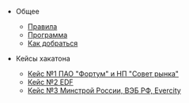 - Общее

  - [Правила](rules.md)
  - [Программа](program.md)
  - [Как добраться](way.md)

- Кейсы хакатона

  - [Кейс №1 ПАО "Фортум" и НП "Совет рынка"](case1.md)
  - [Кейс №2 EDF](case2.md)
  - [Кейс №3 Минстрой России, ВЭБ РФ, Evercity](case3.md)

